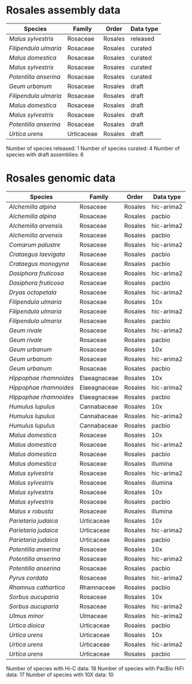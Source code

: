 # Rosales assembly data

| Species | Family | Order | Data type |
| -- | --- | --- | --- |
| *Malus sylvestris* | Rosaceae | Rosales | released |
| *Filipendula ulmaria* | Rosaceae | Rosales | curated |
| *Malus domestica* | Rosaceae | Rosales | curated |
| *Malus sylvestris* | Rosaceae | Rosales | curated |
| *Potentilla anserina* | Rosaceae | Rosales | curated |
| *Geum urbanum* | Rosaceae | Rosales | draft |
| *Filipendula ulmaria* | Rosaceae | Rosales | draft |
| *Malus domestica* | Rosaceae | Rosales | draft |
| *Malus sylvestris* | Rosaceae | Rosales | draft |
| *Potentilla anserina* | Rosaceae | Rosales | draft |
| *Urtica urens* | Urticaceae | Rosales | draft |

Number of species released: 1
Number of species curated: 4
Number of species with draft assemblies: 6

# Rosales genomic data

| Species | Family | Order | Data type |
| -- | --- | --- | --- |
| *Alchemilla alpina* | Rosaceae | Rosales | hic-arima2 |
| *Alchemilla alpina* | Rosaceae | Rosales | pacbio |
| *Alchemilla arvensis* | Rosaceae | Rosales | hic-arima2 |
| *Alchemilla arvensis* | Rosaceae | Rosales | pacbio |
| *Comarum palustre* | Rosaceae | Rosales | hic-arima2 |
| *Crataegus laevigata* | Rosaceae | Rosales | pacbio |
| *Crataegus monogyna* | Rosaceae | Rosales | pacbio |
| *Dasiphora fruticosa* | Rosaceae | Rosales | hic-arima2 |
| *Dasiphora fruticosa* | Rosaceae | Rosales | pacbio |
| *Dryas octopetala* | Rosaceae | Rosales | hic-arima2 |
| *Filipendula ulmaria* | Rosaceae | Rosales | 10x |
| *Filipendula ulmaria* | Rosaceae | Rosales | hic-arima2 |
| *Filipendula ulmaria* | Rosaceae | Rosales | pacbio |
| *Geum rivale* | Rosaceae | Rosales | hic-arima2 |
| *Geum rivale* | Rosaceae | Rosales | pacbio |
| *Geum urbanum* | Rosaceae | Rosales | 10x |
| *Geum urbanum* | Rosaceae | Rosales | hic-arima2 |
| *Geum urbanum* | Rosaceae | Rosales | pacbio |
| *Hippophae rhamnoides* | Elaeagnaceae | Rosales | 10x |
| *Hippophae rhamnoides* | Elaeagnaceae | Rosales | hic-arima2 |
| *Hippophae rhamnoides* | Elaeagnaceae | Rosales | pacbio |
| *Humulus lupulus* | Cannabaceae | Rosales | 10x |
| *Humulus lupulus* | Cannabaceae | Rosales | hic-arima2 |
| *Humulus lupulus* | Cannabaceae | Rosales | pacbio |
| *Malus domestica* | Rosaceae | Rosales | 10x |
| *Malus domestica* | Rosaceae | Rosales | hic-arima2 |
| *Malus domestica* | Rosaceae | Rosales | pacbio |
| *Malus domestica* | Rosaceae | Rosales | illumina |
| *Malus sylvestris* | Rosaceae | Rosales | hic-arima2 |
| *Malus sylvestris* | Rosaceae | Rosales | illumina |
| *Malus sylvestris* | Rosaceae | Rosales | 10x |
| *Malus sylvestris* | Rosaceae | Rosales | pacbio |
| *Malus x robusta* | Rosaceae | Rosales | illumina |
| *Parietaria judaica* | Urticaceae | Rosales | 10x |
| *Parietaria judaica* | Urticaceae | Rosales | hic-arima2 |
| *Parietaria judaica* | Urticaceae | Rosales | pacbio |
| *Potentilla anserina* | Rosaceae | Rosales | 10x |
| *Potentilla anserina* | Rosaceae | Rosales | hic-arima2 |
| *Potentilla anserina* | Rosaceae | Rosales | pacbio |
| *Pyrus cordata* | Rosaceae | Rosales | hic-arima2 |
| *Rhamnus cathartica* | Rhamnaceae | Rosales | pacbio |
| *Sorbus aucuparia* | Rosaceae | Rosales | 10x |
| *Sorbus aucuparia* | Rosaceae | Rosales | hic-arima2 |
| *Ulmus minor* | Ulmaceae | Rosales | hic-arima2 |
| *Urtica dioica* | Urticaceae | Rosales | pacbio |
| *Urtica urens* | Urticaceae | Rosales | 10x |
| *Urtica urens* | Urticaceae | Rosales | hic-arima2 |
| *Urtica urens* | Urticaceae | Rosales | pacbio |

Number of species with Hi-C data: 18
Number of species with PacBio HiFi data: 17
Number of species with 10X data: 10
